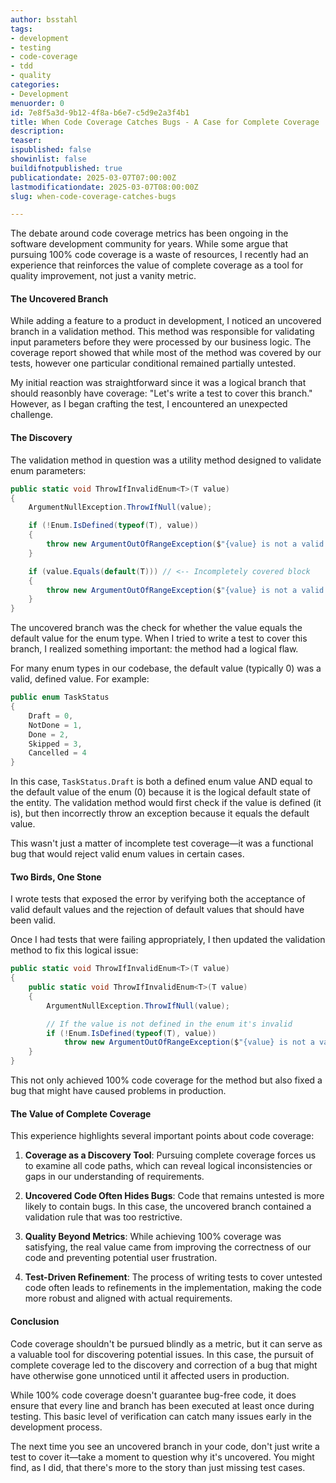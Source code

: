 ```yaml
---
author: bsstahl
tags:
- development
- testing
- code-coverage
- tdd
- quality
categories:
- Development
menuorder: 0
id: 7e8f5a3d-9b12-4f8a-b6e7-c5d9e2a3f4b1
title: When Code Coverage Catches Bugs - A Case for Complete Coverage
description: 
teaser: 
ispublished: false
showinlist: false
buildifnotpublished: true
publicationdate: 2025-03-07T07:00:00Z
lastmodificationdate: 2025-03-07T08:00:00Z
slug: when-code-coverage-catches-bugs

---
```

The debate around code coverage metrics has been ongoing in the software development community for years. While some argue that pursuing 100% code coverage is a waste of resources, I recently had an experience that reinforces the value of complete coverage as a tool for quality improvement, not just a vanity metric.

#### The Uncovered Branch

While adding a feature to a product in development, I noticed an uncovered branch in a validation method. This method was responsible for validating input parameters before they were processed by our business logic. The coverage report showed that while most of the method was covered by our tests, however one particular conditional remained partially untested.

My initial reaction was straightforward since it was a logical branch that should reasonbly have coverage: "Let's write a test to cover this branch." However, as I began crafting the test, I encountered an unexpected challenge.

#### The Discovery

The validation method in question was a utility method designed to validate enum parameters:

```csharp
public static void ThrowIfInvalidEnum<T>(T value)
{
    ArgumentNullException.ThrowIfNull(value);

    if (!Enum.IsDefined(typeof(T), value))
    {
        throw new ArgumentOutOfRangeException($"{value} is not a valid {typeof(T)}");
    }

    if (value.Equals(default(T))) // <-- Incompletely covered block
    {
        throw new ArgumentOutOfRangeException($"{value} is not a valid {typeof(T)}");
    }
}
```

The uncovered branch was the check for whether the value equals the default value for the enum type. When I tried to write a test to cover this branch, I realized something important: the method had a logical flaw.

For many enum types in our codebase, the default value (typically 0) was a valid, defined value. For example:

```csharp
public enum TaskStatus
{
    Draft = 0,
    NotDone = 1,
    Done = 2,
    Skipped = 3,
    Cancelled = 4
}
```

In this case, `TaskStatus.Draft` is both a defined enum value AND equal to the default value of the enum (0) because it is the logical default state of the entity. The validation method would first check if the value is defined (it is), but then incorrectly throw an exception because it equals the default value.

This wasn't just a matter of incomplete test coverage—it was a functional bug that would reject valid enum values in certain cases.

#### Two Birds, One Stone

I wrote tests that exposed the error by verifying both the acceptance of valid default values and the rejection of default values that should have been valid.

Once I had tests that were failing appropriately, I then updated the validation method to fix this logical issue:

```csharp
public static void ThrowIfInvalidEnum<T>(T value)
{
    public static void ThrowIfInvalidEnum<T>(T value)
    {
        ArgumentNullException.ThrowIfNull(value);

        // If the value is not defined in the enum it's invalid
        if (!Enum.IsDefined(typeof(T), value))
            throw new ArgumentOutOfRangeException($"{value} is not a valid {typeof(T)}");
    }
}
```

This not only achieved 100% code coverage for the method but also fixed a bug that might have caused problems in production.

#### The Value of Complete Coverage

This experience highlights several important points about code coverage:

1. **Coverage as a Discovery Tool**: Pursuing complete coverage forces us to examine all code paths, which can reveal logical inconsistencies or gaps in our understanding of requirements.

2. **Uncovered Code Often Hides Bugs**: Code that remains untested is more likely to contain bugs. In this case, the uncovered branch contained a validation rule that was too restrictive.

3. **Quality Beyond Metrics**: While achieving 100% coverage was satisfying, the real value came from improving the correctness of our code and preventing potential user frustration.

4. **Test-Driven Refinement**: The process of writing tests to cover untested code often leads to refinements in the implementation, making the code more robust and aligned with actual requirements.

#### Conclusion

Code coverage shouldn't be pursued blindly as a metric, but it can serve as a valuable tool for discovering potential issues. In this case, the pursuit of complete coverage led to the discovery and correction of a bug that might have otherwise gone unnoticed until it affected users in production.

While 100% code coverage doesn't guarantee bug-free code, it does ensure that every line and branch has been executed at least once during testing. This basic level of verification can catch many issues early in the development process.

The next time you see an uncovered branch in your code, don't just write a test to cover it—take a moment to question why it's uncovered. You might find, as I did, that there's more to the story than just missing test cases.
